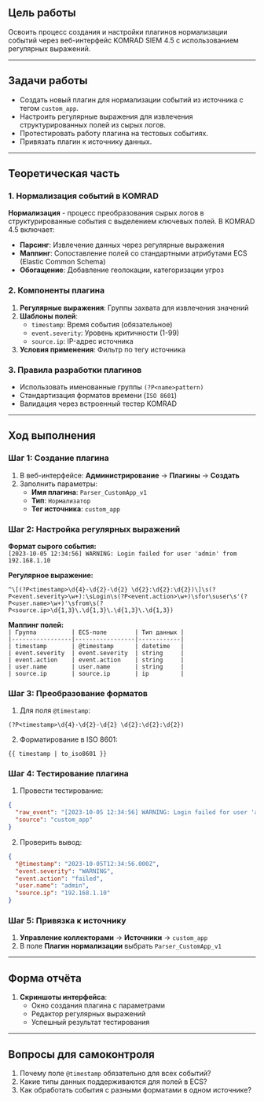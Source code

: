 

## Цель работы  
Освоить процесс создания и настройки плагинов нормализации событий через веб-интерфейс KOMRAD SIEM 4.5 с использованием регулярных выражений.  

---

## Задачи работы  
- Создать новый плагин для нормализации событий из источника с тегом `custom_app`.  
- Настроить регулярные выражения для извлечения структурированных полей из сырых логов.  
- Протестировать работу плагина на тестовых событиях.  
- Привязать плагин к источнику данных.  

---

## Теоретическая часть  
### 1. Нормализация событий в KOMRAD  
**Нормализация** - процесс преобразования сырых логов в структурированные события с выделением ключевых полей. В KOMRAD 4.5 включает:  
- **Парсинг**: Извлечение данных через регулярные выражения  
- **Маппинг**: Сопоставление полей со стандартными атрибутами ECS (Elastic Common Schema)  
- **Обогащение**: Добавление геолокации, категоризации угроз  

### 2. Компоненты плагина  
1. **Регулярные выражения**: Группы захвата для извлечения значений  
2. **Шаблоны полей**:  
   - `timestamp`: Время события (обязательное)  
   - `event.severity`: Уровень критичности (1-99)  
   - `source.ip`: IP-адрес источника  
3. **Условия применения**: Фильтр по тегу источника  

### 3. Правила разработки плагинов  
- Использовать именованные группы `(?P<name>pattern)`  
- Стандартизация форматов времени (`ISO 8601`)  
- Валидация через встроенный тестер KOMRAD  

---

## Ход выполнения  

### Шаг 1: Создание плагина  
1. В веб-интерфейсе: **Администрирование** → **Плагины** → **Создать**  
2. Заполнить параметры:  
   - **Имя плагина**: `Parser_CustomApp_v1`  
   - **Тип**: `Нормализатор`  
   - **Тег источника**: `custom_app`  

### Шаг 2: Настройка регулярных выражений  
**Формат сырого события:**  
`[2023-10-05 12:34:56] WARNING: Login failed for user 'admin' from 192.168.1.10`  

**Регулярное выражение:**  
```regex
^\[(?P<timestamp>\d{4}-\d{2}-\d{2} \d{2}:\d{2}:\d{2})\]\s(?P<event.severity>\w+):\sLogin\s(?P<event.action>\w+)\sfor\suser\s'(?P<user.name>\w+)'\sfrom\s(?P<source.ip>\d{1,3}\.\d{1,3}\.\d{1,3}\.\d{1,3})
```  

**Маппинг полей:**  
`| Группа          | ECS-поле        | Тип данных |`  
`|-----------------|-----------------|------------|`  
`| timestamp       | @timestamp      | datetime   |`  
`| event.severity  | event.severity  | string     |`  
`| event.action    | event.action    | string     |`  
`| user.name       | user.name       | string     |`  
`| source.ip       | source.ip       | ip         |`  

### Шаг 3: Преобразование форматов  
1. Для поля `@timestamp`:  
```regex 
(?P<timestamp>\d{4}-\d{2}-\d{2} \d{2}:\d{2}:\d{2})
```  
2. Форматирование в ISO 8601:  
``` 
{{ timestamp | to_iso8601 }} 
```  

### Шаг 4: Тестирование плагина  
1. Провести тестирование:  
```json
{
  "raw_event": "[2023-10-05 12:34:56] WARNING: Login failed for user 'admin' from 192.168.1.10",
  "source": "custom_app"
}
```  
2. Проверить вывод:  
```json
{
  "@timestamp": "2023-10-05T12:34:56.000Z",
  "event.severity": "WARNING",
  "event.action": "failed",
  "user.name": "admin",
  "source.ip": "192.168.1.10"
}
```  

### Шаг 5: Привязка к источнику  
1. **Управление коллекторами** → **Источники** → `custom_app`  
2. В поле **Плагин нормализации** выбрать `Parser_CustomApp_v1`  

---

## Форма отчёта  
1. **Скриншоты интерфейса**:  
   - Окно создания плагина с параметрами  
   - Редактор регулярных выражений  
   - Успешный результат тестирования  


---

## Вопросы для самоконтроля  
1. Почему поле `@timestamp` обязательно для всех событий?  
2. Какие типы данных поддерживаются для полей в ECS?  
3. Как обработать события с разными форматами в одном источнике?  


